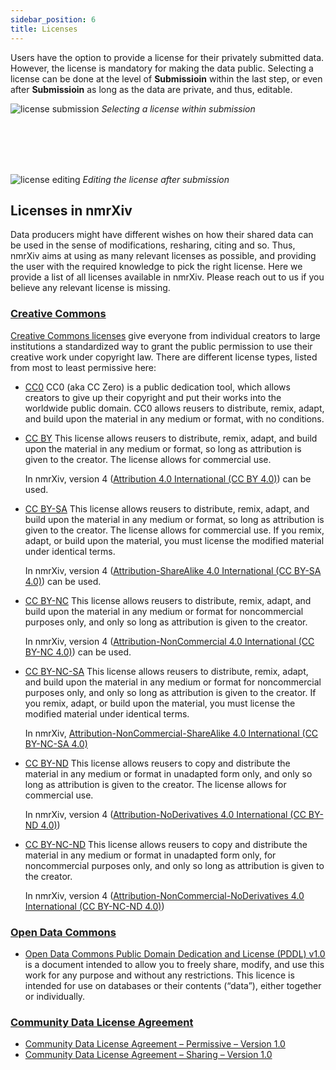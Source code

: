 ```yaml
---
sidebar_position: 6
title: Licenses
---
```


Users have the option to provide a license for their privately submitted data. However, the license is mandatory for making the data public. Selecting a license can be done at the level of **Submissioin** within the last step, or even after **Submissioin** as long as the data are private, and thus, editable.

![license submission](/img/license-submission.png)
*Selecting a license within submission*

<br></br>
<br></br>

![license editing](/img/license-edit.png)
*Editing the license after submission*

## Licenses in nmrXiv
Data producers might have different wishes on how their shared data can be used in the sense of modifications, resharing, citing and so. Thus, nmrXiv aims at using as many relevant licenses as possible, and providing the user with the required knowledge to pick the right license. Here we provide a list of all licenses available in nmrXiv. Please reach out to us if you believe any relevant license is missing.

### [Creative Commons](https://creativecommons.org/about/cclicenses/)
[Creative Commons licenses](https://creativecommons.org/about/cclicenses/) give everyone from individual creators to large institutions a standardized way to grant the public permission to use their creative work under copyright law. There are different license types, listed from most to least permissive here:

- [CC0](https://creativecommons.org/publicdomain/zero/1.0/)
CC0 (aka CC Zero) is a public dedication tool, which allows creators to give up their copyright and put their works into the worldwide public domain. CC0 allows reusers to distribute, remix, adapt, and build upon the material in any medium or format, with no conditions.

- [CC BY](https://creativecommons.org/licenses/by/4.0/)
This license allows reusers to distribute, remix, adapt, and build upon the material in any medium or format, so long as attribution is given to the creator. The license allows for commercial use.

  In nmrXiv, version 4 ([Attribution 4.0 International (CC BY 4.0)](https://creativecommons.org/licenses/by/4.0/)) can be used.

- [CC BY-SA](https://creativecommons.org/licenses/by-sa/4.0/)
This license allows reusers to distribute, remix, adapt, and build upon the material in any medium or format, so long as attribution is given to the creator. The license allows for commercial use. If you remix, adapt, or build upon the material, you must license the modified material under identical terms.

  In nmrXiv, version 4 ([Attribution-ShareAlike 4.0 International (CC BY-SA 4.0)](https://creativecommons.org/licenses/by-sa/4.0/)) can be used.

- [CC BY-NC](https://creativecommons.org/licenses/by-nc/4.0/)
This license allows reusers to distribute, remix, adapt, and build upon the material in any medium or format for noncommercial purposes only, and only so long as attribution is given to the creator. 

  In nmrXiv, version 4 ([Attribution-NonCommercial 4.0 International (CC BY-NC 4.0)](https://creativecommons.org/licenses/by-nc/4.0/)) can be used.

- [CC BY-NC-SA](https://creativecommons.org/licenses/by-nc-sa/4.0/)
This license allows reusers to distribute, remix, adapt, and build upon the material in any medium or format for noncommercial purposes only, and only so long as attribution is given to the creator. If you remix, adapt, or build upon the material, you must license the modified material under identical terms. 

  In nmrXiv, [Attribution-NonCommercial-ShareAlike 4.0 International (CC BY-NC-SA 4.0)](https://creativecommons.org/licenses/by-nc-sa/4.0/)

- [CC BY-ND](https://creativecommons.org/licenses/by-nd/4.0/)
This license allows reusers to copy and distribute the material in any medium or format in unadapted form only, and only so long as attribution is given to the creator. The license allows for commercial use. 
  
  In nmrXiv, version 4 ([Attribution-NoDerivatives 4.0 International (CC BY-ND 4.0)](https://creativecommons.org/licenses/by-nd/4.0/))

- [CC BY-NC-ND](https://creativecommons.org/licenses/by-nc-nd/4.0/)
This license allows reusers to copy and distribute the material in any medium or format in unadapted form only, for noncommercial purposes only, and only so long as attribution is given to the creator. 

  In nmrXiv, version 4 ([Attribution-NonCommercial-NoDerivatives 4.0 International (CC BY-NC-ND 4.0)](https://creativecommons.org/licenses/by-nc-nd/4.0/))

### [Open Data Commons](https://opendatacommons.org/)
- [Open Data Commons Public Domain Dedication and License (PDDL) v1.0](https://opendatacommons.org/licenses/pddl/1-0/)  is a document intended to allow you to freely share, modify, and use this work for any purpose and without any restrictions. This licence is intended for use on databases or their contents (“data”), either together or individually.

### [Community Data License Agreement](https://cdla.dev/)
- [Community Data License Agreement – Permissive – Version 1.0](https://cdla.dev/permissive-1-0/)
- [Community Data License Agreement – Sharing – Version 1.0](https://cdla.dev/sharing-1-0/)
